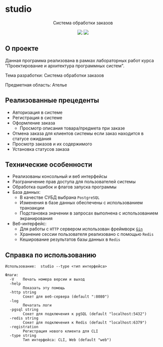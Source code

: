 # studio

<p align="center">
  Система обработки заказов
</p>

<p align="center">
  <img src="https://img.shields.io/badge/license-MIT-blue?style=plastic">
  <img src="https://tokei.rs/b1/github/gh0st17/studio?category=code">
</p>

## О проекте

Данная программа реализована в рамках лабораторных работ курса "Проектирование и архитектура программных систем".

Тема разработки: Система обработки заказов

Предметная область: Ателье

## Реализованные прецеденты

- Авторизация в системе
- Регистрация в системе
- Оформление заказа
  - Просмотр описания товара/предмета при заказе
- Отмена заказа для клиентов системы если заказ находится в статусе ожидания
- Просмотр заказов и их содержимого
- Установка статусов заказа

## Технические особенности

- Реализованы консольный и веб интерфейсы
- Разграничение прав доступа для пользователей системы
- Обработка ошибок и флагов запуска программы
- База данных:
  - В качестве СУБД выбрана ```PostgreSQL```
  - Изменения в базе данных обеспечены с использованием транзакции
  - Подстановка значении в запросах выполнена с использованием экранирования
- Веб-интерфейс:
  - Для работы с ```HTTP``` сервером использован фреймворк <a href="https://github.com/gin-gonic/gin">```Gin```</a>
  - Хранение сессии пользователя реализовано с помощью ```Redis```
  - Кеширование результатов базы данных в ```Redis```

## Справка по использованию

```
Использование:  studio --type <тип интерфейса>

Флаги:
  -V	Печать номера версии и выход
  -help
    	Показать эту помощь
  -http string
    	Сокет для веб-сервера (default ":8080")
  -log
    	Печатать логи
  -pgsql string
    	Сокет для подключения к pgSQL (default "localhost:5432")
  -redis string
    	Сокет для подключения к Redis (default "localhost:6379")
  -registration
    	Регистрация нового клиента для CLI
  -type string
    	Тип интерфейса: CLI, Web (default "web")
```

